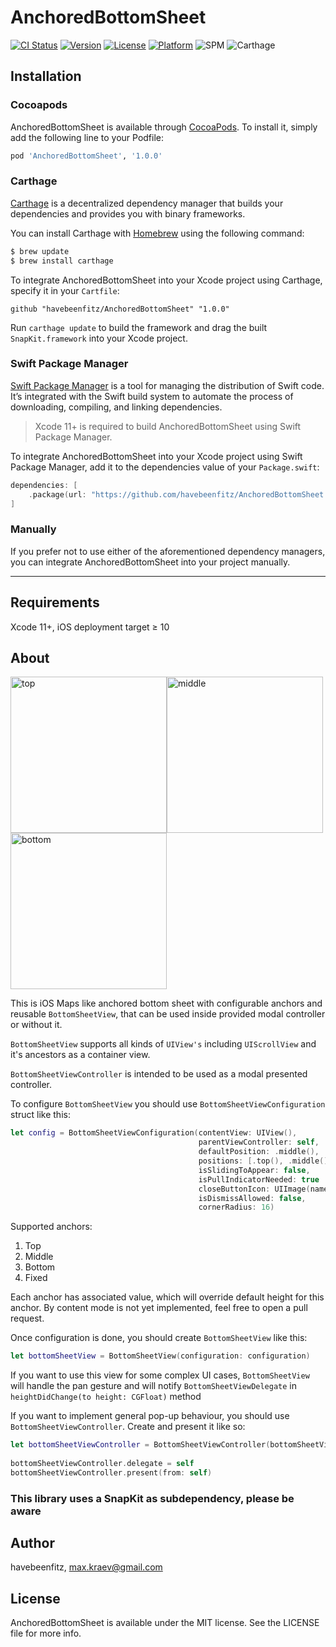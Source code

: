 # AnchoredBottomSheet

[![CI Status](https://img.shields.io/travis/havebeenfitz/AnchoredBottomSheet.svg?style=flat)](https://travis-ci.org/havebeenfitz/AnchoredBottomSheet)
[![Version](https://img.shields.io/cocoapods/v/AnchoredBottomSheet.svg?style=flat)](https://cocoapods.org/pods/AnchoredBottomSheet)
[![License](https://img.shields.io/cocoapods/l/AnchoredBottomSheet.svg?style=flat)](https://cocoapods.org/pods/AnchoredBottomSheet)
[![Platform](https://img.shields.io/cocoapods/p/AnchoredBottomSheet.svg?style=flat)](https://cocoapods.org/pods/AnchoredBottomSheet)
![SPM](https://img.shields.io/badge/spm-compatible-success)
![Carthage](https://img.shields.io/badge/carthage-compatible-success)

## Installation

### Cocoapods

AnchoredBottomSheet is available through [CocoaPods](https://cocoapods.org). To install
it, simply add the following line to your Podfile:

```ruby
pod 'AnchoredBottomSheet', '1.0.0'
```


### Carthage

[Carthage](https://github.com/Carthage/Carthage) is a decentralized dependency manager that builds your dependencies and provides you with binary frameworks.

You can install Carthage with [Homebrew](http://brew.sh/) using the following command:

```bash
$ brew update
$ brew install carthage
```

To integrate AnchoredBottomSheet into your Xcode project using Carthage, specify it in your `Cartfile`:

```ogdl
github "havebeenfitz/AnchoredBottomSheet" "1.0.0"
```

Run `carthage update` to build the framework and drag the built `SnapKit.framework` into your Xcode project.

### Swift Package Manager

[Swift Package Manager](https://swift.org/package-manager/) is a tool for managing the distribution of Swift code. It’s integrated with the Swift build system to automate the process of downloading, compiling, and linking dependencies.

> Xcode 11+ is required to build AnchoredBottomSheet using Swift Package Manager.

To integrate AnchoredBottomSheet into your Xcode project using Swift Package Manager, add it to the dependencies value of your `Package.swift`:

```swift
dependencies: [
    .package(url: "https://github.com/havebeenfitz/AnchoredBottomSheet.git", .upToNextMajor(from: "1.0.0"))
]
```

### Manually

If you prefer not to use either of the aforementioned dependency managers, you can integrate AnchoredBottomSheet into your project manually.

---

## Requirements

Xcode 11+, iOS deployment target ≥ 10

## About

<img width="250" alt="top" src="https://user-images.githubusercontent.com/31866271/72686183-ef5c5300-3b02-11ea-8ba2-a393273eb76d.png"><img width="250" alt="middle" src="https://user-images.githubusercontent.com/31866271/72686162-b6bc7980-3b02-11ea-9b79-7ba7d524695a.png"><img width="250" alt="bottom" src="https://user-images.githubusercontent.com/31866271/72686163-b6bc7980-3b02-11ea-9227-b5954d655104.png">



This is iOS Maps like anchored bottom sheet with configurable anchors and reusable `BottomSheetView`, that can be used inside provided modal controller or without it.

`BottomSheetView` supports all kinds of `UIView's` including `UIScrollView` and it's ancestors as a container view.

`BottomSheetViewController` is intended to be used as a modal presented controller.

To configure `BottomSheetView` you should use `BottomSheetViewConfiguration` struct like this:

```swift
let config = BottomSheetViewConfiguration(contentView: UIView(),
                                          parentViewController: self,
                                          defaultPosition: .middle(),
                                          positions: [.top(), .middle(), .bottom()],
                                          isSlidingToAppear: false,
                                          isPullIndicatorNeeded: true
                                          closeButtonIcon: UIImage(named: "closeIcn)",
                                          isDismissAllowed: false,
                                          cornerRadius: 16)
```

Supported anchors: 
1. Top
2. Middle
3. Bottom
4. Fixed

Each anchor has associated value, which will override default height for this anchor.
By content mode is not yet implemented, feel free to open a pull request.

Once configuration is done, you should create `BottomSheetView` like this:
```swift
let bottomSheetView = BottomSheetView(configuration: configuration)
```

If you want to use this view for some complex UI cases, `BottomSheetView` will handle the pan gesture and will notify `BottomSheetViewDelegate` in `heightDidChange(to height: CGFloat)` method

If you want to implement general pop-up behaviour, you should use `BottomSheetViewController`. Create and present it like so:
```swift
let bottomSheetViewController = BottomSheetViewController(bottomSheetView: bottomSheetView)
        
bottomSheetViewController.delegate = self
bottomSheetViewController.present(from: self)
```

### This library uses a SnapKit as subdependency, please be aware

## Author

havebeenfitz, max.kraev@gmail.com

## License

AnchoredBottomSheet is available under the MIT license. See the LICENSE file for more info.
